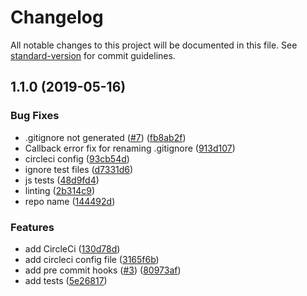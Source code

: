 # Changelog

All notable changes to this project will be documented in this file. See [standard-version](https://github.com/conventional-changelog/standard-version) for commit guidelines.

## 1.1.0 (2019-05-16)


### Bug Fixes

* .gitignore not generated ([#7](https://github.com/postlight/nodejs-typescript-kit/issues/7)) ([fb8ab2f](https://github.com/postlight/nodejs-typescript-kit/commit/fb8ab2f))
* Callback error fix for renaming .gitignore ([913d107](https://github.com/postlight/nodejs-typescript-kit/commit/913d107))
* circleci config ([93cb54d](https://github.com/postlight/nodejs-typescript-kit/commit/93cb54d))
* ignore test files ([d7331d6](https://github.com/postlight/nodejs-typescript-kit/commit/d7331d6))
* js tests ([48d9fd4](https://github.com/postlight/nodejs-typescript-kit/commit/48d9fd4))
* linting ([2b314c9](https://github.com/postlight/nodejs-typescript-kit/commit/2b314c9))
* repo name ([144492d](https://github.com/postlight/nodejs-typescript-kit/commit/144492d))


### Features

* add CircleCi ([130d78d](https://github.com/postlight/nodejs-typescript-kit/commit/130d78d))
* add circleci config file ([3165f6b](https://github.com/postlight/nodejs-typescript-kit/commit/3165f6b))
* add pre commit hooks ([#3](https://github.com/postlight/nodejs-typescript-kit/issues/3)) ([80973af](https://github.com/postlight/nodejs-typescript-kit/commit/80973af))
* add tests ([5e26817](https://github.com/postlight/nodejs-typescript-kit/commit/5e26817))
